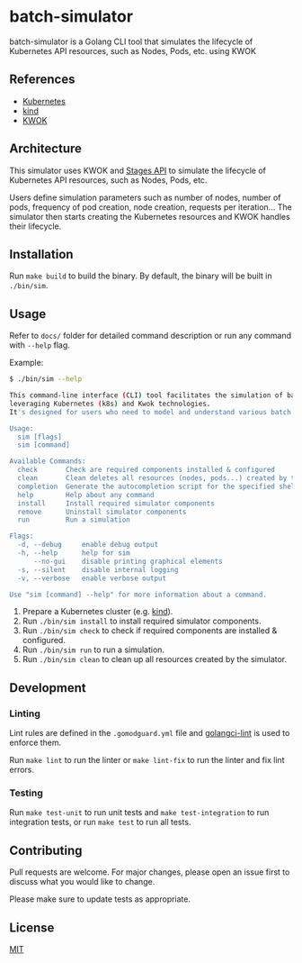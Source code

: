 # batch-simulator

batch-simulator is a Golang CLI tool that simulates the lifecycle of Kubernetes API resources, such as Nodes, Pods, etc. using KWOK

## References
* [Kubernetes](https://kubernetes.io/)
* [kind](https://kind.sigs.k8s.io/)
* [KWOK](https://kwok.sigs.k8s.io/)

## Architecture

This simulator uses KWOK and [Stages API](https://kwok.sigs.k8s.io/docs/user/stages-configuration/) to simulate the lifecycle of Kubernetes API resources, such as Nodes, Pods, etc.

Users define simulation parameters such as number of nodes, number of pods, frequency of pod creation, node creation, requests per iteration...
The simulator then starts creating the Kubernetes resources and KWOK handles their lifecycle.

## Installation

Run `make build` to build the binary.
By default, the binary will be built in `./bin/sim`.

## Usage

Refer to `docs/` folder for detailed command description or run any command with `--help` flag.

Example:
```bash
$ ./bin/sim --help

This command-line interface (CLI) tool facilitates the simulation of batch scheduling scenarios,
leveraging Kubernetes (k8s) and Kwok technologies.
It's designed for users who need to model and understand various batch processing workflows within a k8s environment.

Usage:
  sim [flags]
  sim [command]

Available Commands:
  check       Check are required components installed & configured
  clean       Clean deletes all resources (nodes, pods...) created by the simulator
  completion  Generate the autocompletion script for the specified shell
  help        Help about any command
  install     Install required simulator components
  remove      Uninstall simulator components
  run         Run a simulation

Flags:
  -d, --debug     enable debug output
  -h, --help      help for sim
      --no-gui    disable printing graphical elements
  -s, --silent    disable internal logging
  -v, --verbose   enable verbose output

Use "sim [command] --help" for more information about a command.
```

1. Prepare a Kubernetes cluster (e.g. [kind](https://kind.sigs.k8s.io/)).
2. Run `./bin/sim install` to install required simulator components.
3. Run `./bin/sim check` to check if required components are installed & configured.
4. Run `./bin/sim run` to run a simulation.
5. Run `./bin/sim clean` to clean up all resources created by the simulator.

## Development

### Linting

Lint rules are defined in the `.gomodguard.yml` file and [golangci-lint](https://github.com/golangci/golangci-lint) is used to enforce them.

Run `make lint` to run the linter or `make lint-fix` to run the linter and fix lint errors.

### Testing

Run `make test-unit` to run unit tests and `make test-integration` to run integration tests, or run `make test` to run all tests.

## Contributing

Pull requests are welcome. For major changes, please open an issue first
to discuss what you would like to change.

Please make sure to update tests as appropriate.

## License

[MIT](https://choosealicense.com/licenses/mit/)
